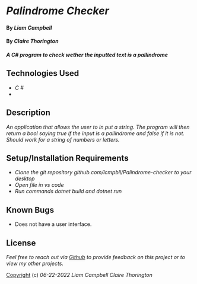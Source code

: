 # _Palindrome Checker_

#### By _Liam Campbell_
#### By _Claire Thorington_



#### _A C# program to check wether the inputted text is a pallindrome_



## Technologies Used

* _C #_
*

## Description

_An application that allows the user to in put a string. The program will then return a bool saying true if the input is a pallindrome and false if it is not. Should work for a string of numbers or letters._

## Setup/Installation Requirements

* _Clone the git repository github.com/lcmpbll/Palindrome-checker to your desktop_
* _Open file in vs code_
* _Run commands dotnet build and dotnet run_





## Known Bugs

* Does not have a user interface.

## License

_Feel free to reach out via [Github](github.com.lcmpbll) to provide feedback on this project or to view my other projects._

[Copyright](LICENSE) (c) _06-22-2022_ _Liam Campbell_ _Claire Thorington_
